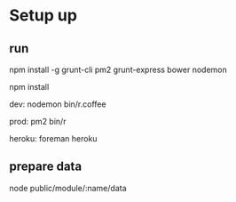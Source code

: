 # Setup up

## run

npm install -g grunt-cli pm2 grunt-express bower nodemon 

npm install

dev:
   nodemon bin/r.coffee 
   
prod:
    pm2 bin/r
    
heroku:
    foreman heroku
    

## prepare data

node public/module/:name/data